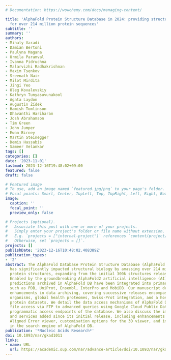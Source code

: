 ```yaml
---
# Documentation: https://wowchemy.com/docs/managing-content/

title: 'AlphaFold Protein Structure Database in 2024: providing structure coverage
  for over 214 million protein sequences'
subtitle: ''
summary: ''
authors:
- Mihaly Varadi
- Damian Bertoni
- Paulyna Magana
- Urmila Paramval
- Ivanna Pidruchna
- Malarvizhi Radhakrishnan
- Maxim Tsenkov
- Sreenath Nair
- Milot Mirdita
- Jingi Yeo
- Oleg Kovalevskiy
- Kathryn Tunyasuvunakool
- Agata Laydon
- Augustin Žídek
- Hamish Tomlinson
- Dhavanthi Hariharan
- Josh Abrahamson
- Tim Green
- John Jumper
- Ewan Birney
- Martin Steinegger
- Demis Hassabis
- Sameer Velankar
tags: []
categories: []
date: '2023-11-01'
lastmod: 2023-12-16T19:48:02+09:00
featured: false
draft: false

# Featured image
# To use, add an image named `featured.jpg/png` to your page's folder.
# Focal points: Smart, Center, TopLeft, Top, TopRight, Left, Right, BottomLeft, Bottom, BottomRight.
image:
  caption: ''
  focal_point: ''
  preview_only: false

# Projects (optional).
#   Associate this post with one or more of your projects.
#   Simply enter your project's folder or file name without extension.
#   E.g. `projects = ["internal-project"]` references `content/project/deep-learning/index.md`.
#   Otherwise, set `projects = []`.
projects: []
publishDate: '2023-12-16T10:48:02.408389Z'
publication_types:
- '2'
abstract: The AlphaFold Database Protein Structure Database (AlphaFold DB, https://alphafold.ebi.ac.uk)
  has significantly impacted structural biology by amassing over 214 million predicted
  protein structures, expanding from the initial 300k structures released in 2021.
  Enabled by the groundbreaking AlphaFold2 artificial intelligence (AI) system, the
  predictions archived in AlphaFold DB have been integrated into primary data resources
  such as PDB, UniProt, Ensembl, InterPro and MobiDB. Our manuscript details subsequent
  enhancements in data archiving, covering successive releases encompassing model
  organisms, global health proteomes, Swiss-Prot integration, and a host of curated
  protein datasets. We detail the data access mechanisms of AlphaFold DB, from direct
  file access via FTP to advanced queries using Google Cloud Public Datasets and the
  programmatic access endpoints of the database. We also discuss the improvements
  and services added since its initial release, including enhancements to the Predicted
  Aligned Error viewer, customisation options for the 3D viewer, and improvements
  in the search engine of AlphaFold DB.
publication: '*Nucleic Acids Research*'
doi: 10.1093/nar/gkad1011
links:
- name: URL
  url: https://academic.oup.com/nar/advance-article/doi/10.1093/nar/gkad1011/7337620
---
```

